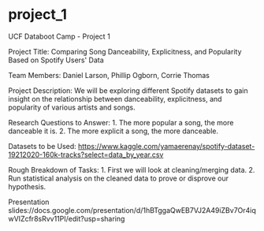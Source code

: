 # project_1
UCF Databoot Camp - Project 1

Project Title: Comparing Song Danceability, Explicitness, and Popularity Based on Spotify Users' Data

Team Members: Daniel Larson, Phillip Ogborn, Corrie Thomas

Project Description: We will be exploring different Spotify datasets to gain insight on the relationship between danceability, explicitness, and popularity of various artists and songs.

Research Questions to Answer: 
    1. The more popular a song, the more danceable it is.
    2. The more explicit a song, the more danceable.

Datasets to be Used: https://www.kaggle.com/yamaerenay/spotify-dataset-19212020-160k-tracks?select=data_by_year.csv

Rough Breakdown of Tasks:
    1. First we will look at cleaning/merging data.
    2. Run statistical analysis on the cleaned data to prove or disprove our hypothesis.
    
    
Presentation slides://docs.google.com/presentation/d/1hBTggaQwEB7VJ2A49iZBv7Or4iqwVIZcfr8sRvv11PI/edit?usp=sharing